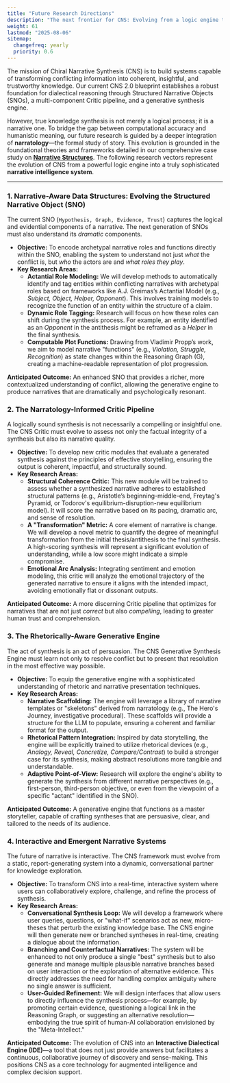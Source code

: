 ```yaml
---
title: "Future Research Directions"
description: "The next frontier for CNS: Evolving from a logic engine to a narrative intelligence system by integrating the deep structures of storytelling."
weight: 61
lastmod: "2025-08-06"
sitemap:
  changefreq: yearly
  priority: 0.6
---
```


The mission of Chiral Narrative Synthesis (CNS) is to build systems capable of transforming conflicting information into coherent, insightful, and trustworthy knowledge. Our current CNS 2.0 blueprint establishes a robust foundation for dialectical reasoning through Structured Narrative Objects (SNOs), a multi-component Critic pipeline, and a generative synthesis engine.

However, true knowledge synthesis is not merely a logical process; it is a narrative one. To bridge the gap between computational accuracy and humanistic meaning, our future research is guided by a deeper integration of **narratology**—the formal study of story. This evolution is grounded in the foundational theories and frameworks detailed in our comprehensive case study on **[Narrative Structures](/guides/case-studies-and-experiments/narrative-structures/)**. The following research vectors represent the evolution of CNS from a powerful logic engine into a truly sophisticated **narrative intelligence system**.

---

### **1. Narrative-Aware Data Structures: Evolving the Structured Narrative Object (SNO)**

The current SNO (`Hypothesis, Graph, Evidence, Trust`) captures the logical and evidential components of a narrative. The next generation of SNOs must also understand its *dramatic* components.

*   **Objective:** To encode archetypal narrative roles and functions directly within the SNO, enabling the system to understand not just *what* the conflict is, but *who* the actors are and *what roles they play*.
*   **Key Research Areas:**
    *   **Actantial Role Modeling:** We will develop methods to automatically identify and tag entities within conflicting narratives with archetypal roles based on frameworks like A.J. Greimas’s Actantial Model (e.g., *Subject, Object, Helper, Opponent*). This involves training models to recognize the function of an entity within the structure of a claim.
    *   **Dynamic Role Tagging:** Research will focus on how these roles can shift during the synthesis process. For example, an entity identified as an *Opponent* in the antithesis might be reframed as a *Helper* in the final synthesis.
    *   **Computable Plot Functions:** Drawing from Vladimir Propp’s work, we aim to model narrative "functions" (e.g., *Violation, Struggle, Recognition*) as state changes within the Reasoning Graph (G), creating a machine-readable representation of plot progression.

**Anticipated Outcome:** An enhanced SNO that provides a richer, more contextualized understanding of conflict, allowing the generative engine to produce narratives that are dramatically and psychologically resonant.

### **2. The Narratology-Informed Critic Pipeline**

A logically sound synthesis is not necessarily a compelling or insightful one. The CNS Critic must evolve to assess not only the factual integrity of a synthesis but also its narrative quality.

*   **Objective:** To develop new critic modules that evaluate a generated synthesis against the principles of effective storytelling, ensuring the output is coherent, impactful, and structurally sound.
*   **Key Research Areas:**
    *   **Structural Coherence Critic:** This new module will be trained to assess whether a synthesized narrative adheres to established structural patterns (e.g., Aristotle’s beginning-middle-end, Freytag's Pyramid, or Todorov's equilibrium-disruption-new equilibrium model). It will score the narrative based on its pacing, dramatic arc, and sense of resolution.
    *   **A "Transformation" Metric:** A core element of narrative is change. We will develop a novel metric to quantify the degree of meaningful transformation from the initial thesis/antithesis to the final synthesis. A high-scoring synthesis will represent a significant evolution of understanding, while a low score might indicate a simple compromise.
    *   **Emotional Arc Analysis:** Integrating sentiment and emotion modeling, this critic will analyze the emotional trajectory of the generated narrative to ensure it aligns with the intended impact, avoiding emotionally flat or dissonant outputs.

**Anticipated Outcome:** A more discerning Critic pipeline that optimizes for narratives that are not just *correct* but also *compelling*, leading to greater human trust and comprehension.

### **3. The Rhetorically-Aware Generative Engine**

The act of synthesis is an act of persuasion. The CNS Generative Synthesis Engine must learn not only to resolve conflict but to present that resolution in the most effective way possible.

*   **Objective:** To equip the generative engine with a sophisticated understanding of rhetoric and narrative presentation techniques.
*   **Key Research Areas:**
    *   **Narrative Scaffolding:** The engine will leverage a library of narrative templates or "skeletons" derived from narratology (e.g., The Hero's Journey, investigative procedural). These scaffolds will provide a structure for the LLM to populate, ensuring a coherent and familiar format for the output.
    *   **Rhetorical Pattern Integration:** Inspired by data storytelling, the engine will be explicitly trained to utilize rhetorical devices (e.g., *Analogy, Reveal, Concretize, Compare/Contrast*) to build a stronger case for its synthesis, making abstract resolutions more tangible and understandable.
    *   **Adaptive Point-of-View:** Research will explore the engine's ability to generate the synthesis from different narrative perspectives (e.g., first-person, third-person objective, or even from the viewpoint of a specific "actant" identified in the SNO).

**Anticipated Outcome:** A generative engine that functions as a master storyteller, capable of crafting syntheses that are persuasive, clear, and tailored to the needs of its audience.

### **4. Interactive and Emergent Narrative Systems**

The future of narrative is interactive. The CNS framework must evolve from a static, report-generating system into a dynamic, conversational partner for knowledge exploration.

*   **Objective:** To transform CNS into a real-time, interactive system where users can collaboratively explore, challenge, and refine the process of synthesis.
*   **Key Research Areas:**
    *   **Conversational Synthesis Loop:** We will develop a framework where user queries, questions, or "what-if" scenarios act as new, micro-theses that perturb the existing knowledge base. The CNS engine will then generate new or branched syntheses in real-time, creating a dialogue about the information.
    *   **Branching and Counterfactual Narratives:** The system will be enhanced to not only produce a single "best" synthesis but to also generate and manage multiple plausible narrative branches based on user interaction or the exploration of alternative evidence. This directly addresses the need for handling complex ambiguity where no single answer is sufficient.
    *   **User-Guided Refinement:** We will design interfaces that allow users to directly influence the synthesis process—for example, by promoting certain evidence, questioning a logical link in the Reasoning Graph, or suggesting an alternative resolution—embodying the true spirit of human-AI collaboration envisioned by the "Meta-Intellect."

**Anticipated Outcome:** The evolution of CNS into an **Interactive Dialectical Engine (IDE)**—a tool that does not just provide answers but facilitates a continuous, collaborative journey of discovery and sense-making. This positions CNS as a core technology for augmented intelligence and complex decision support.